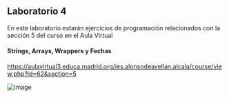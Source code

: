 ## Laboratorio 4
En este laboratorio estarán ejercicios de programación relacionados con la sección 5 del curso en el Aula Virtual 

#### Strings, Arrays, Wrappers y Fechas

https://aulavirtual3.educa.madrid.org/ies.alonsodeavellan.alcala/course/view.php?id=62&section=5

![image](https://user-images.githubusercontent.com/91023374/137500080-54a6ed26-f116-48fb-b262-d826d4e72d4b.png)




